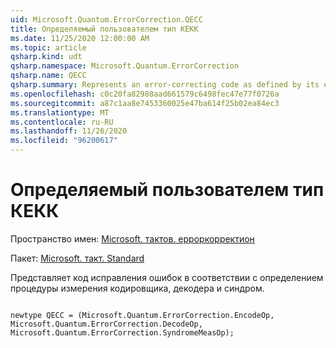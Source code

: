 ```yaml
---
uid: Microsoft.Quantum.ErrorCorrection.QECC
title: Определяемый пользователем тип КЕКК
ms.date: 11/25/2020 12:00:00 AM
ms.topic: article
qsharp.kind: udt
qsharp.namespace: Microsoft.Quantum.ErrorCorrection
qsharp.name: QECC
qsharp.summary: Represents an error-correcting code as defined by its encoder, decoder, and syndrome measurement procedure.
ms.openlocfilehash: c0c20fa82988aad661579c6498fec47e77f0726a
ms.sourcegitcommit: a87c1aa8e7453360025e47ba614f25b02ea84ec3
ms.translationtype: MT
ms.contentlocale: ru-RU
ms.lasthandoff: 11/26/2020
ms.locfileid: "96200617"
---
```

# <a name="qecc-user-defined-type"></a>Определяемый пользователем тип КЕКК

Пространство имен: [Microsoft. тактов. ерроркорректион](xref:Microsoft.Quantum.ErrorCorrection)

Пакет: [Microsoft. такт. Standard](https://nuget.org/packages/Microsoft.Quantum.Standard)


Представляет код исправления ошибок в соответствии с определением процедуры измерения кодировщика, декодера и синдром.

```qsharp

newtype QECC = (Microsoft.Quantum.ErrorCorrection.EncodeOp, Microsoft.Quantum.ErrorCorrection.DecodeOp, Microsoft.Quantum.ErrorCorrection.SyndromeMeasOp);
```

